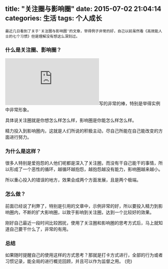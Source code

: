title: "关注圈与影响圈"
date: 2015-07-02 21:04:14
categories: 生活
tags: 个人成长
---
    最近几日看到了关于'关注圈与影响圈'的文章，举得例子非常的好，自己以前虽然看《高效能人士的七个习惯》但是理解没有想这么深刻过。

<!--more-->
### 什么是关注圈、影响圈？
![这篇文章](http://book.51cto.com/art/201404/435720.htm)写的非常的棒，特别是举得实例中非常形象。

具体说关注圈就是你想怎么样怎么样，影响圈是你能怎么样怎么样。

精力投入到影响圈内，这就是人们所说的积极主动，尽自己所能在自己能改变的方面进行努力。
### 为什么是这样？
很多人特别是爱抱怨的人他们呢都是深入了关注圈，而没有干自己能干的事情，所以形成了一个恶性的循环，越循环越抱怨，越抱怨越没有能力，影响圈越来越小。

所以重心投入的错误的地方，效果会成两个方面发展，且是两个极端。

### 怎么做？
前面已经说了利弊了，特别是引用的文章中，示例非常的好，所以要投入精力到影响圈内，不断的扩大影响圈，以致于影响到关注圈，达到一个比较好的效果。

刚好自己最近一段时间比较困扰，使用了关注圈和影响圈的思考方式后，马上就知道自己要干什么了，非常的有用。

### 总结
如果随时提醒自己的使用这样的方式思考？那就是打卡方式进行，全部的行为或者习惯记录，能全局的进行概览回顾，并且可以作为监督之用。
(完)
